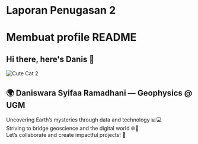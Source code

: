 # Laporan Penugasan 2

# Membuat profile README
## Hi there, here's Danis 👋
![Cute Cat 2](https://th.bing.com/th/id/R.b8791596fc1b82e0dad67df44f8e58e4?rik=FM54uVZee%2b%2bb5g&riu=http%3a%2f%2fift.tt%2f2cUfaHf&ehk=kQNyiN4k3i5DQ4VlrXR6PFcoyEn3GVzo7qmLMSq4v8Q%3d&risl=&pid=ImgRaw&r=0)

## 🌍 Daniswara Syifaa Ramadhani — Geophysics @ UGM  

Uncovering Earth’s mysteries through data and technology 📊💻  
Striving to bridge geoscience and the digital world 🌐🔬  
Let’s collaborate and create impactful projects! 🤝
